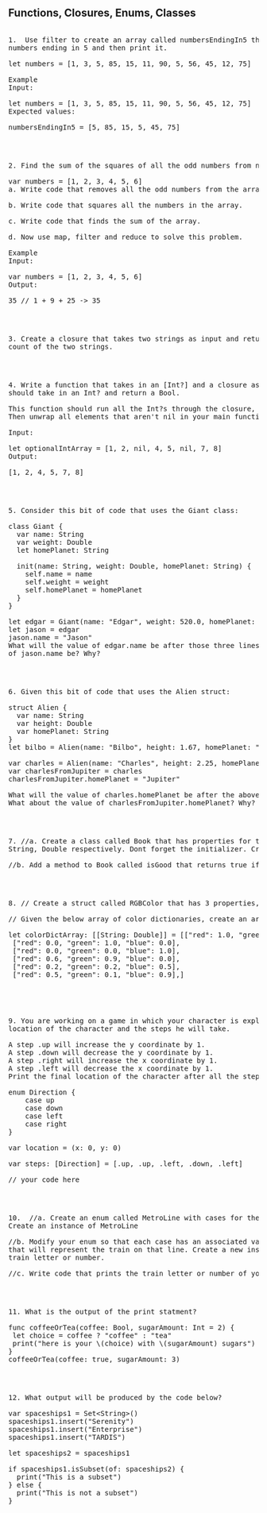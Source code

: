 ## Functions, Closures, Enums, Classes

<pre> 
1.  Use filter to create an array called numbersEndingIn5 that contains all the 
numbers ending in 5 and then print it.
 
let numbers = [1, 3, 5, 85, 15, 11, 90, 5, 56, 45, 12, 75]

Example
Input:

let numbers = [1, 3, 5, 85, 15, 11, 90, 5, 56, 45, 12, 75]
Expected values:

numbersEndingIn5 = [5, 85, 15, 5, 45, 75]
</pre>
 
 </br> 
 
<pre> 
2. Find the sum of the squares of all the odd numbers from numbers and then print it.

var numbers = [1, 2, 3, 4, 5, 6]
a. Write code that removes all the odd numbers from the array.

b. Write code that squares all the numbers in the array.

c. Write code that finds the sum of the array. 

d. Now use map, filter and reduce to solve this problem.

Example
Input:

var numbers = [1, 2, 3, 4, 5, 6]
Output:

35 // 1 + 9 + 25 -> 35
</pre>
 
 </br> 

<pre> 
3. Create a closure that takes two strings as input and returns the longest character
count of the two strings.
</pre> 
 
 </br> 
 
<pre> 
4. Write a function that takes in an [Int?] and a closure as parameters and returns an [Int]. The closure 
should take in an Int? and return a Bool.

This function should run all the Int?s through the closure, which determines if the value is unwrappable. 
Then unwrap all elements that aren't nil in your main function to return in an Array.

Input:

let optionalIntArray = [1, 2, nil, 4, 5, nil, 7, 8]
Output:

[1, 2, 4, 5, 7, 8]
</pre> 
 
 </br> 

<pre> 
5. Consider this bit of code that uses the Giant class:

class Giant {
  var name: String
  var weight: Double
  let homePlanet: String
  
  init(name: String, weight: Double, homePlanet: String) {
    self.name = name
    self.weight = weight
    self.homePlanet = homePlanet
  }
}

let edgar = Giant(name: "Edgar", weight: 520.0, homePlanet: "Earth")
let jason = edgar
jason.name = "Jason"
What will the value of edgar.name be after those three lines of code are run? What will the value 
of jason.name be? Why?
</pre> 

</br> 
 
<pre>  
6. Given this bit of code that uses the Alien struct:

struct Alien {
  var name: String
  var height: Double
  var homePlanet: String
}
let bilbo = Alien(name: "Bilbo", height: 1.67, homePlanet: "Venus")

var charles = Alien(name: "Charles", height: 2.25, homePlanet: "Pluto")
var charlesFromJupiter = charles
charlesFromJupiter.homePlanet = "Jupiter"

What will the value of charles.homePlanet be after the above code run? 
What about the value of charlesFromJupiter.homePlanet? Why?
</pre> 

 </br> 
 
<pre>  
7. //a. Create a class called Book that has properties for title, author and rating, of type String, 
String, Double respectively. Dont forget the initializer. Create some instances of Book.

//b. Add a method to Book called isGood that returns true if its rating is greater than or equal to 7
</pre> 
 
 </br> 
 
<pre> 
8. // Create a struct called RGBColor that has 3 properties, red, green, blue that are all of type Double.

// Given the below array of color dictionaries, create an array of RGBColor

let colorDictArray: [[String: Double]] = [["red": 1.0, "green": 0.0, "blue": 0.0],
 ["red": 0.0, "green": 1.0, "blue": 0.0],
 ["red": 0.0, "green": 0.0, "blue": 1.0],
 ["red": 0.6, "green": 0.9, "blue": 0.0],
 ["red": 0.2, "green": 0.2, "blue": 0.5],
 ["red": 0.5, "green": 0.1, "blue": 0.9],]
 
</pre> 
 
 </br> 
 
<pre>  
9. You are working on a game in which your character is exploring a grid-like map. You get the original 
location of the character and the steps he will take.

A step .up will increase the y coordinate by 1.
A step .down will decrease the y coordinate by 1.
A step .right will increase the x coordinate by 1.
A step .left will decrease the x coordinate by 1.
Print the final location of the character after all the steps have been taken.

enum Direction {
    case up
    case down
    case left
    case right
}

var location = (x: 0, y: 0)

var steps: [Direction] = [.up, .up, .left, .down, .left]

// your code here
</pre>
 
 </br>
 
<pre> 
10.  //a. Create an enum called MetroLine with cases for the colors of the metro train lines. 
Create an instance of MetroLine

//b. Modify your enum so that each case has an associated value of either Character or Int 
that will represent the train on that line. Create a new instance of MetroLine and give it an appropriate 
train letter or number.

//c. Write code that prints the train letter or number of your instance of MetroLine
</pre> 
 
</br>
 
<pre> 
11. What is the output of the print statment? 
 
func coffeeOrTea(coffee: Bool, sugarAmount: Int = 2) {
 let choice = coffee ? "coffee" : "tea"
 print("here is your \(choice) with \(sugarAmount) sugars")
}
coffeeOrTea(coffee: true, sugarAmount: 3)
</pre> 

</br>

<pre> 
12. What output will be produced by the code below?

var spaceships1 = Set&lt;String&gt;()
spaceships1.insert("Serenity")
spaceships1.insert("Enterprise")
spaceships1.insert("TARDIS")

let spaceships2 = spaceships1

if spaceships1.isSubset(of: spaceships2) {
  print("This is a subset")
} else {
  print("This is not a subset")
}
</pre>
 
